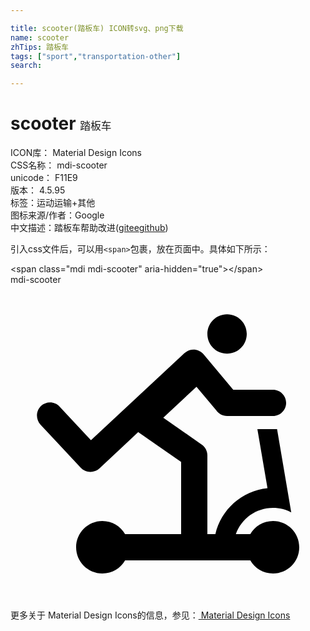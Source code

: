 ```yaml
---

title: scooter(踏板车) ICON转svg、png下载
name: scooter
zhTips: 踏板车
tags: ["sport","transportation-other"]
search: 

---
```


# scooter  <small style="font-size: 60%;font-weight: 100">踏板车</small>


<div class="detail-page">
<p>
<span>
ICON库：
<span class="badge-secondary badge">Material Design Icons</span> 
</span>
<br/>
<span>
CSS名称：
<span class="badge-secondary badge">mdi-scooter</span> 
</span>
<br/>
<span>
unicode：
<span class="badge-secondary badge">F11E9</span> 
<copy-btn content='F11E9' btn-title=""></copy-btn>
<copy-btn :content='String.fromCodePoint(parseInt("F11E9", 16))' btn-title="复制U"></copy-btn>
</span>
<br/>
<span>
版本：
<span class="badge-secondary badge">4.5.95</span> 
</span><br/><span>标签：<span class="badge-light badge"><router-link to="/tags/sport.html">运动</router-link></span><span class="badge-light badge"><router-link to="/tags/transportation-other.html">运输+其他</router-link></span></span>
<br/>
<span>图标来源/作者：<span class="badge-light badge">Google</span></span> 
<br/>
<span class="zh-detail">中文描述：<span class="badge-primary badge">踏板车</span><span class="help-link"><span>帮助改进</span>(<a href="https://gitee.com/liuwave/icon-helper/edit/master/json/material/scooter.json" target="_blank" rel="noopener noreferrer">gitee</a><a href="https://github.com/liuwave/icon-helper/edit/master/json/material/scooter.json" target="_blank" rel="noopener noreferrer">github</a></span>)</span><br/>
</p>
</div>
<div class="alert alert-dark">
  <i class="mdi mdi-scooter mdi-48px"></i>
  <i class="mdi mdi-scooter mdi-36px"></i>
  <i class="mdi mdi-scooter mdi-24px"></i>
  <i class="mdi mdi-scooter mdi-18px"></i>
</div>
<div>
  <p>引入css文件后，可以用<code>&lt;span&gt;</code>包裹，放在页面中。具体如下所示：    
  </p>
  <div class="alert alert-primary" style="font-size: 14px">
    &lt;span class="mdi mdi-scooter" aria-hidden="true"&gt;&lt;/span&gt;
    <copy-btn content='<span class="mdi mdi-scooter" aria-hidden="true"></span>'></copy-btn>
  </div>
  <div class="alert alert-secondary">
    <i class="mdi mdi-scooter"
    style="font-size: 24px"
    aria-hidden="true"></i> mdi-scooter
    <copy-btn content="mdi-scooter" btn-title="复制图标名称"></copy-btn>
  </div>
</div>
<div id="svg" class="svg-wrap">
<svg xmlns="http://www.w3.org/2000/svg" viewBox="0 0 24 24"><path d="M16.5 2.25C17.33 2.25 18 2.92 18 3.75C18 4.58 17.33 5.25 16.5 5.25C15.67 5.25 15 4.58 15 3.75C15 2.92 15.67 2.25 16.5 2.25M20 18C21.11 18 22 18.9 22 20C22 21.11 21.11 22 20 22C19.26 22 18.61 21.6 18.27 21H8.73C8.39 21.6 7.74 22 7 22C5.9 22 5 21.11 5 20C5 18.9 5.9 18 7 18C7.74 18 8.39 18.4 8.73 19H13V13.5L9.73 11.23L6.77 14C6.36 14.37 5.73 14.34 5.35 13.94L2.28 10.65C1.91 10.24 1.93 9.61 2.33 9.23C2.74 8.86 3.37 8.88 3.74 9.28L6.13 11.84L13.26 5.2L13.3 5.18C13.72 4.82 14.35 4.88 14.71 5.3L16.97 8H20C20.55 8 21 8.45 21 9C21 9.55 20.55 10 20 10H16.5C16.15 10 15.85 9.82 15.67 9.56L14.17 7.77L11.64 10.13L14.57 12.18H14.57C14.83 12.36 15 12.66 15 13V19H15.61C16.04 17.13 17.63 15.7 19.58 15.5L18.81 11H20.31L21.39 17.34C20.97 17.12 20.5 17 20 17C18.69 17 17.58 17.84 17.17 19H18.27C18.61 18.4 19.26 18 20 18Z" /></svg>
</div>
<detail full-name='mdi-scooter'></detail>
    
<div><p>更多关于 Material Design Icons的信息，参见：<a target="_blank" href="https://iconhelper.cn/material.html"> Material Design Icons</a>
</p></div>

